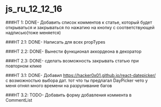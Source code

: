 # js_ru_12_12_16

###HT 1: DONE- Добавить список комментов к статье, который будет открываться и закрываться по нажатию на кнопку с соответствующей надписью(тоже меняется)

###HT 2.1: DONE- Написать для всех propTypes

###HT 2.2: DONE- Вынести функционал аккордеона в декоратор

###HT 2.3: DONE- сделать возможность закрывать статью при повторном клике

###HT 3.1: DONE- Добавил https://hacker0x01.github.io/react-datepicker/ с возможностью выбора дат.
тот что ты предлагал DayPicker чето у меня отнял много времени на разруливание багов

###HT 3.2: TODO- Добавить форму добавления коммента в CommentList
